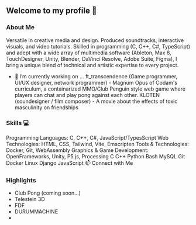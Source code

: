 ## Welcome to my profile 👋

### About Me

Versatile in creative media and design. Produced soundtracks, interactive visuals, and video tutorials. Skilled in programming (C, C++, C#, TypeScript) and adept with a wide array of multimedia software (Ableton, Max 8, TouchDesigner, Unity, Blender, DaVinci Resolve, Adobe Suite, Figma), I bring a unique blend of technical and artistic expertise to every project.

- 🔭 I’m currently working on ...
ft_transcendence (Game programmer, UI/UX designer, network programmer) - Magnum Opus of Codam's curriculum, a containarized MMO/Club Penguin style web game where players can chat and play pong against each other.
KLOTEN (soundesigner / film composer) - A movie about the effects of toxic masculinity on friendships

### Skills 💻 
Programming Languages: C, C++, C#, JavaScript/TypesScript
Web Technologies: HTML, CSS, Tailwind, Vite, Emscripten
Tools & Technologies: Docker, Git, WebAssembly
Graphics & Game Development: OpenFrameworks, Unity, P5.js, Processing
C C++ Python Bash MySQL Git Docker Linux Django JavaScript
📫 Connect with Me

### Highlights
- Club Pong (coming soon...)
- Telestein 3D
- FDF
- DURUMMACHINE
- 

<!--
**fvan-wij/fvan-wij** is a ✨ _special_ ✨ repository because its `README.md` (this file) appears on your GitHub profile.

Here are some ideas to get you started:

- 🔭 I’m currently working on ...
- 🌱 I’m currently learning ...
- 👯 I’m looking to collaborate on ...
- 🤔 I’m looking for help with ...
- 💬 Ask me about ...
- 📫 How to reach me: ...
- 😄 Pronouns: ...
- ⚡ Fun fact: ...
-->
